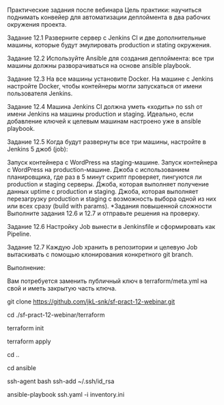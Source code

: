 Практические задания после вебинара
Цель практики: научиться поднимать конвейер для автоматизации деплоймента в два рабочих окружения проекта.

Задание 12.1
Разверните сервер с Jenkins CI и две дополнительные машины, которые будут эмулировать production и stating окружения.

Задание 12.2
Используйте Ansible для создания деплоймента: все три машины должны разворачиваться на основе ansible playbook.

Задание 12.3
На все машины установите Docker. На машине с Jenkins настройте Docker, чтобы контейнеры могли запускаться от имени пользователя Jenkins.

Задание 12.4
Машина Jenkins CI должна уметь «ходить» по ssh от имени Jenkins на машины production и staging. Идеально, если добавление ключей к целевым машинам настроено уже в ansible playbook.

Задание 12.5
Когда будут развернуты все три машины, настройте в Jenkins 5 джоб (job):

Запуск контейнера с WordPress на staging-машине.
Запуск контейнера с WordPress на production-машине.
Джоба с использованием планировщика, где раз в 5 минут скрипт проверяет, пингуются ли production и staging серверы.
Джоба, которая выполняет получение данных uptime с production и staging.
Джоба, которая выполняет перезагрузку production и staging с возможность выбора одной из них или всех сразу (build with params). 
*Задания повышенной сложности
Выполните задания 12.6 и 12.7 и отправьте решения на проверку.

Задание 12.6
Настройку Job вынести в Jenkinsfile и сформировать как Pipeline.

Задание 12.7
Каждую Job хранить в репозитории и целевую Job вытаскивать с помощью клонирования конкретного git branch.

Выполнение:

Вам потребуется заменить публичный ключ в terraform/meta.yml на свой и иметь закрытую часть ключа.

git clone https://github.com/jkL-snk/sf-pract-12-webinar.git

cd ./sf-pract-12-webinar/terraform

terraform init

terraform apply

cd ..

cd ansible

ssh-agent bash
ssh-add ~/.ssh/id_rsa

ansible-playbook ssh.yaml -i inventory.ini